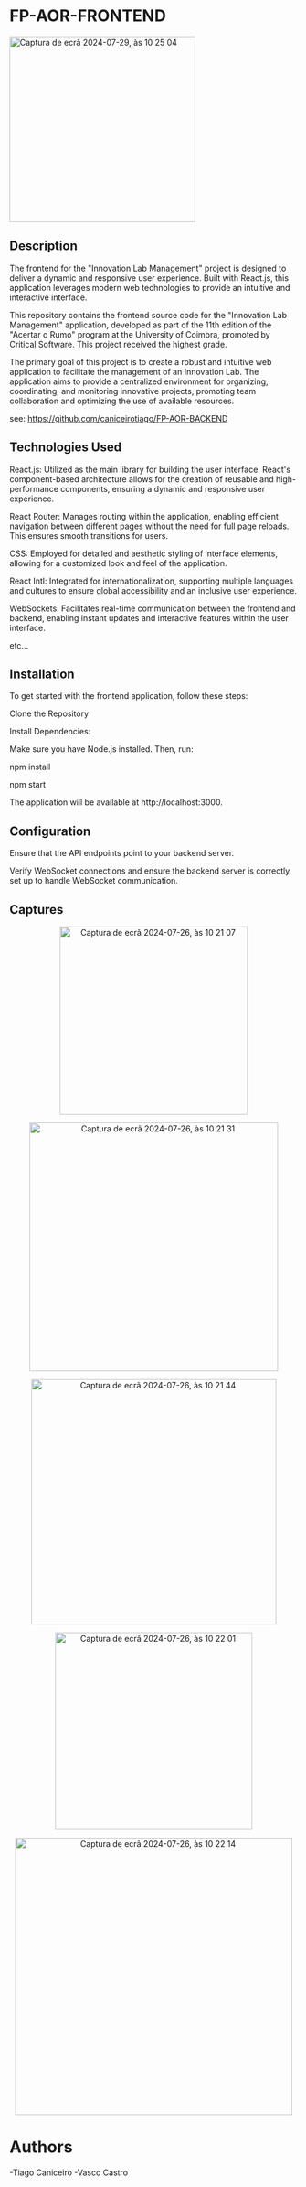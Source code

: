 # FP-AOR-FRONTEND
<img width="325" alt="Captura de ecrã 2024-07-29, às 10 25 04" src="https://github.com/user-attachments/assets/f8518385-0f04-4905-b4c8-05b4667cf462">

## Description

The frontend for the "Innovation Lab Management" project is designed to deliver a dynamic and responsive user experience. Built with React.js, this application leverages modern web technologies to provide an intuitive and interactive interface.

This repository contains the frontend source code for the "Innovation Lab Management" application, developed as part of the 11th edition of the "Acertar o Rumo" program at the University of Coimbra, promoted by Critical Software. This project received the highest grade.

The primary goal of this project is to create a robust and intuitive web application to facilitate the management of an Innovation Lab. The application aims to provide a centralized environment for organizing, coordinating, and monitoring innovative projects, promoting team collaboration and optimizing the use of available resources.

see: https://github.com/caniceirotiago/FP-AOR-BACKEND

## Technologies Used

React.js: Utilized as the main library for building the user interface. React's component-based architecture allows for the creation of reusable and high-performance components, ensuring a dynamic and responsive user experience.

React Router: Manages routing within the application, enabling efficient navigation between different pages without the need for full page reloads. This ensures smooth transitions for users.

CSS: Employed for detailed and aesthetic styling of interface elements, allowing for a customized look and feel of the application.

React Intl: Integrated for internationalization, supporting multiple languages and cultures to ensure global accessibility and an inclusive user experience.

WebSockets: Facilitates real-time communication between the frontend and backend, enabling instant updates and interactive features within the user interface.

etc...
## Installation

To get started with the frontend application, follow these steps:

Clone the Repository

Install Dependencies:

Make sure you have Node.js installed. Then, run:

npm install

npm start

The application will be available at http://localhost:3000.


## Configuration

Ensure that the API endpoints point to your backend server.

Verify WebSocket connections and ensure the backend server is correctly set up to handle WebSocket communication.


## Captures

<p align="center">
  <img width="329" alt="Captura de ecrã 2024-07-26, às 10 21 07" src="https://github.com/user-attachments/assets/000c2747-08cc-484c-8124-d67ded08d09b">
</p>
<p align="center">
  <img width="435" alt="Captura de ecrã 2024-07-26, às 10 21 31" src="https://github.com/user-attachments/assets/b170689b-fb3a-4565-b956-a3855c9ff02f">
</p>
<p align="center">
  <img width="429" alt="Captura de ecrã 2024-07-26, às 10 21 44" src="https://github.com/user-attachments/assets/98d24abf-71d5-49cd-8d9d-137720dca559">
</p>
<p align="center">
  <img width="345" alt="Captura de ecrã 2024-07-26, às 10 22 01" src="https://github.com/user-attachments/assets/60aa294c-8e51-444f-93e2-5e7474a0b6a5">
</p>
<p align="center">
  <img width="485" alt="Captura de ecrã 2024-07-26, às 10 22 14" src="https://github.com/user-attachments/assets/4735bf81-0b73-4179-a223-d093b2d5c74c">
</p>



#  Authors
-Tiago Caniceiro
-Vasco Castro
